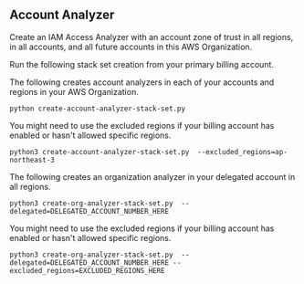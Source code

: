## Account Analyzer

Create an IAM Access Analyzer with an account zone of trust in all regions, in all accounts, and all future accounts in this AWS Organization.

Run the following stack set creation from your primary billing account.

The following creates account analyzers in each of your accounts and regions in your AWS Organization.
```
python create-account-analyzer-stack-set.py
```

You might need to use the excluded regions if your billing account has enabled or hasn't allowed specific regions.
```
python3 create-account-analyzer-stack-set.py  --excluded_regions=ap-northeast-3
```

The following creates an organization analyzer in your delegated account in all regions.

```
python3 create-org-analyzer-stack-set.py  --delegated=DELEGATED_ACCOUNT_NUMBER_HERE
```

 You might need to use the excluded regions if your billing account has enabled or hasn't allowed specific regions.
```
python3 create-org-analyzer-stack-set.py  --delegated=DELEGATED_ACCOUNT_NUMBER_HERE --excluded_regions=EXCLUDED_REGIONS_HERE
```
